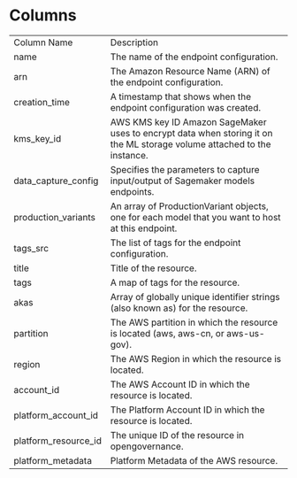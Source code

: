 # Columns  

<table>
	<tr><td>Column Name</td><td>Description</td></tr>
	<tr><td>name</td><td>The name of the endpoint configuration.</td></tr>
	<tr><td>arn</td><td>The Amazon Resource Name (ARN) of the endpoint configuration.</td></tr>
	<tr><td>creation_time</td><td>A timestamp that shows when the endpoint configuration was created.</td></tr>
	<tr><td>kms_key_id</td><td>AWS KMS key ID Amazon SageMaker uses to encrypt data when storing it on the ML storage volume attached to the instance.</td></tr>
	<tr><td>data_capture_config</td><td>Specifies the parameters to capture input/output of Sagemaker models endpoints.</td></tr>
	<tr><td>production_variants</td><td>An array of ProductionVariant objects, one for each model that you want to host at this endpoint.</td></tr>
	<tr><td>tags_src</td><td>The list of tags for the endpoint configuration.</td></tr>
	<tr><td>title</td><td>Title of the resource.</td></tr>
	<tr><td>tags</td><td>A map of tags for the resource.</td></tr>
	<tr><td>akas</td><td>Array of globally unique identifier strings (also known as) for the resource.</td></tr>
	<tr><td>partition</td><td>The AWS partition in which the resource is located (aws, aws-cn, or aws-us-gov).</td></tr>
	<tr><td>region</td><td>The AWS Region in which the resource is located.</td></tr>
	<tr><td>account_id</td><td>The AWS Account ID in which the resource is located.</td></tr>
	<tr><td>platform_account_id</td><td>The Platform Account ID in which the resource is located.</td></tr>
	<tr><td>platform_resource_id</td><td>The unique ID of the resource in opengovernance.</td></tr>
	<tr><td>platform_metadata</td><td>Platform Metadata of the AWS resource.</td></tr>
</table>